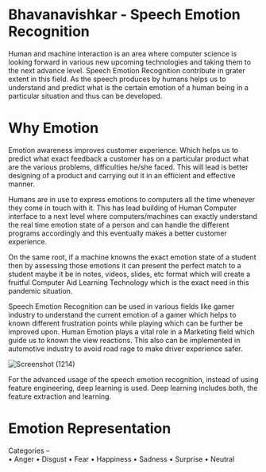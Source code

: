 # Bhavanavishkar - Speech Emotion Recognition
   Human and machine interaction is an area where computer science is looking forward in various new upcoming technologies and taking them to the next advance level. Speech Emotion Recognition contribute in grater extent in this field. As the speech produces by humans helps us to understand and predict what is the certain emotion of a human being in a particular situation and thus can be developed.

# Why Emotion   
  Emotion awareness improves customer experience. Which helps us to predict what exact feedback a customer has on a particular product what are the various problems, difficulties he/she faced. This will lead is better designing of a product and carrying out it in an efficient and effective manner. 
 
 Humans are in use to express emotions to computers all the time whenever they come in touch with it. This has lead building of Human Computer interface to a next level where computers/machines can exactly understand the  real time  emotion state of a person and can handle the different programs accordingly and this eventually makes a better customer experience.
  
  On the same root, if a machine knowns the exact emotion state of a student then by assessing those emotions it can present the perfect match to a student maybe it be in notes, videos, slides, etc format which will create a fruitful Computer Aid Learning Technology which is the exact need in this pandemic situation.
  
 Speech Emotion Recognition can be used in various fields like gamer industry to understand the current emotion of a gamer which helps to known different frustration points while playing which can be further be improved upon. Human Emotion plays a vital role in a Marketing field which guide us to known the view reactions. This also can be implemented in automotive industry to avoid road rage  to make driver experience safer.

 
![Screenshot (1214)](https://user-images.githubusercontent.com/64628671/90512479-db053500-e17b-11ea-92cf-3877f01986bd.png)

For the advanced usage of the speech emotion recognition, instead of using feature engineering, deep learning is used. Deep learning includes both, the feature extraction and learning.

# Emotion Representation 
 Categories –    
•	Anger
•	Disgust
•	Fear
•	Happiness
•	Sadness
•	Surprise
•	Neutral




